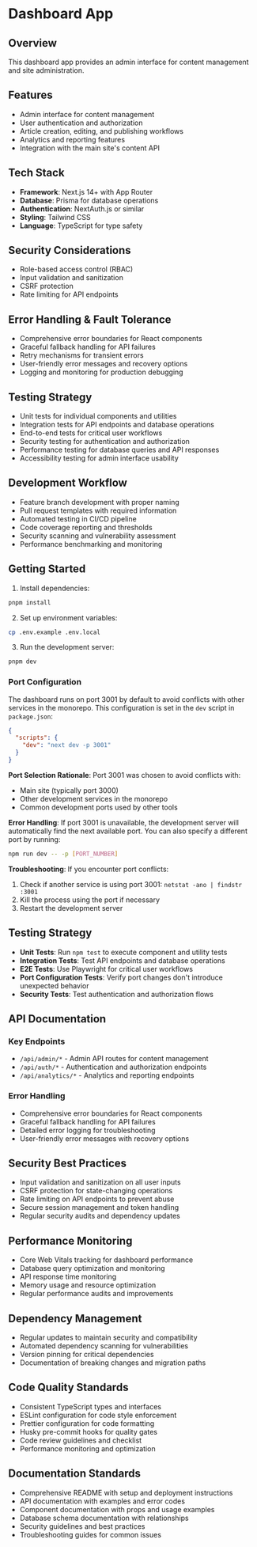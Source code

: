 # Dashboard App

## Overview
This dashboard app provides an admin interface for content management and site administration.

## Features
- Admin interface for content management
- User authentication and authorization
- Article creation, editing, and publishing workflows
- Analytics and reporting features
- Integration with the main site's content API

## Tech Stack
- **Framework**: Next.js 14+ with App Router
- **Database**: Prisma for database operations
- **Authentication**: NextAuth.js or similar
- **Styling**: Tailwind CSS
- **Language**: TypeScript for type safety

## Security Considerations
- Role-based access control (RBAC)
- Input validation and sanitization
- CSRF protection
- Rate limiting for API endpoints

## Error Handling & Fault Tolerance
- Comprehensive error boundaries for React components
- Graceful fallback handling for API failures
- Retry mechanisms for transient errors
- User-friendly error messages and recovery options
- Logging and monitoring for production debugging

## Testing Strategy
- Unit tests for individual components and utilities
- Integration tests for API endpoints and database operations
- End-to-end tests for critical user workflows
- Security testing for authentication and authorization
- Performance testing for database queries and API responses
- Accessibility testing for admin interface usability

## Development Workflow
- Feature branch development with proper naming
- Pull request templates with required information
- Automated testing in CI/CD pipeline
- Code coverage reporting and thresholds
- Security scanning and vulnerability assessment
- Performance benchmarking and monitoring

## Getting Started

1. Install dependencies:
```bash
pnpm install
```

2. Set up environment variables:
```bash
cp .env.example .env.local
```

3. Run the development server:
```bash
pnpm dev
```

### Port Configuration
The dashboard runs on port 3001 by default to avoid conflicts with other services in the monorepo. This configuration is set in the `dev` script in `package.json`:

```json
{
  "scripts": {
    "dev": "next dev -p 3001"
  }
}
```

**Port Selection Rationale**: Port 3001 was chosen to avoid conflicts with:
- Main site (typically port 3000)
- Other development services in the monorepo
- Common development ports used by other tools

**Error Handling**: If port 3001 is unavailable, the development server will automatically find the next available port. You can also specify a different port by running:
```bash
npm run dev -- -p [PORT_NUMBER]
```

**Troubleshooting**: If you encounter port conflicts:
1. Check if another service is using port 3001: `netstat -ano | findstr :3001`
2. Kill the process using the port if necessary
3. Restart the development server

## Testing Strategy
- **Unit Tests**: Run `npm test` to execute component and utility tests
- **Integration Tests**: Test API endpoints and database operations
- **E2E Tests**: Use Playwright for critical user workflows
- **Port Configuration Tests**: Verify port changes don't introduce unexpected behavior
- **Security Tests**: Test authentication and authorization flows

## API Documentation
### Key Endpoints
- `/api/admin/*` - Admin API routes for content management
- `/api/auth/*` - Authentication and authorization endpoints
- `/api/analytics/*` - Analytics and reporting endpoints

### Error Handling
- Comprehensive error boundaries for React components
- Graceful fallback handling for API failures
- Detailed error logging for troubleshooting
- User-friendly error messages with recovery options

## Security Best Practices
- Input validation and sanitization on all user inputs
- CSRF protection for state-changing operations
- Rate limiting on API endpoints to prevent abuse
- Secure session management and token handling
- Regular security audits and dependency updates

## Performance Monitoring
- Core Web Vitals tracking for dashboard performance
- Database query optimization and monitoring
- API response time monitoring
- Memory usage and resource optimization
- Regular performance audits and improvements

## Dependency Management
- Regular updates to maintain security and compatibility
- Automated dependency scanning for vulnerabilities
- Version pinning for critical dependencies
- Documentation of breaking changes and migration paths

## Code Quality Standards
- Consistent TypeScript types and interfaces
- ESLint configuration for code style enforcement
- Prettier configuration for code formatting
- Husky pre-commit hooks for quality gates
- Code review guidelines and checklist
- Performance monitoring and optimization

## Documentation Standards
- Comprehensive README with setup and deployment instructions
- API documentation with examples and error codes
- Component documentation with props and usage examples
- Database schema documentation with relationships
- Security guidelines and best practices
- Troubleshooting guides for common issues